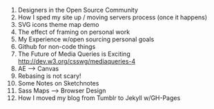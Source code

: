 1. Designers in the Open Source Community
2. How I sped my site up / moving servers process (once it happens)
3. SVG icons theme map demo
4. The effect of framing on personal work
5. My Experience w/open sourcing personal goals
6. Github for non-code things
7. The Future of Media Queries is Exciting http://dev.w3.org/csswg/mediaqueries-4
8. AE --> Canvas
9. Rebasing is not scary!
10. Some Notes on Sketchnotes
11. Sass Maps --> Browser Design
12. How I moved my blog from Tumblr to Jekyll w/GH-Pages